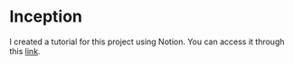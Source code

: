# Inception
I created a tutorial for this project using Notion. You can access it through this [link](https://meowing-bee-002.notion.site/Inception-4bb342b48c5f45eb87ade95ee6361eb0). 
